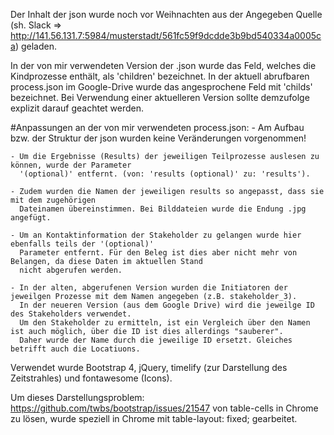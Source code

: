 Der Inhalt der json wurde noch vor Weihnachten aus der Angegeben Quelle (sh. Slack => http://141.56.131.7:5984/musterstadt/561fc59f9dcdde3b9bd540334a0005ca) geladen.

In der von mir verwendeten Version der .json wurde das Feld, welches die Kindprozesse enthält, als 
'children' bezeichnet. In der aktuell abrufbaren process.json im Google-Drive wurde das angesprochene
Feld mit 'childs' bezeichnet. Bei Verwendung einer aktuelleren Version sollte demzufolge explizit
darauf geachtet werden.

#Anpassungen an der von mir verwendeten process.json:
    - Am Aufbau bzw. der Struktur der json wurden keine Veränderungen vorgenommen!
    
    - Um die Ergebnisse (Results) der jeweiligen Teilprozesse auslesen zu können, wurde der Parameter
      '(optional)' entfernt. (von: 'results (optional)' zu: 'results').
      
    - Zudem wurden die Namen der jeweiligen results so angepasst, dass sie mit dem zugehörigen
      Dateinamen übereinstimmen. Bei Bilddateien wurde die Endung .jpg angefügt.
      
    - Um an Kontaktinformation der Stakeholder zu gelangen wurde hier ebenfalls teils der '(optional)'
      Parameter entfernt. Für den Beleg ist dies aber nicht mehr von Belangen, da diese Daten im aktuellen Stand 
      nicht abgerufen werden.
      
    - In der alten, abgerufenen Version wurden die Initiatoren der jeweilgen Prozesse mit dem Namen angegeben (z.B. stakeholder_3).
      In der neueren Version (aus dem Google Drive) wird die jeweilge ID des Stakeholders verwendet. 
      Um den Stakeholder zu ermitteln, ist ein Vergleich über den Namen ist auch möglich, über die ID ist dies allerdings "sauberer". 
      Daher wurde der Name durch die jeweilige ID ersetzt. Gleiches betrifft auch die Locatiuons.


Verwendet wurde Bootstrap 4, jQuery, timelify (zur Darstellung des Zeitstrahles) und fontawesome (Icons).


Um dieses Darstellungsproblem: https://github.com/twbs/bootstrap/issues/21547 von table-cells in Chrome zu lösen,
wurde speziell in Chrome mit table-layout: fixed; gearbeitet.



